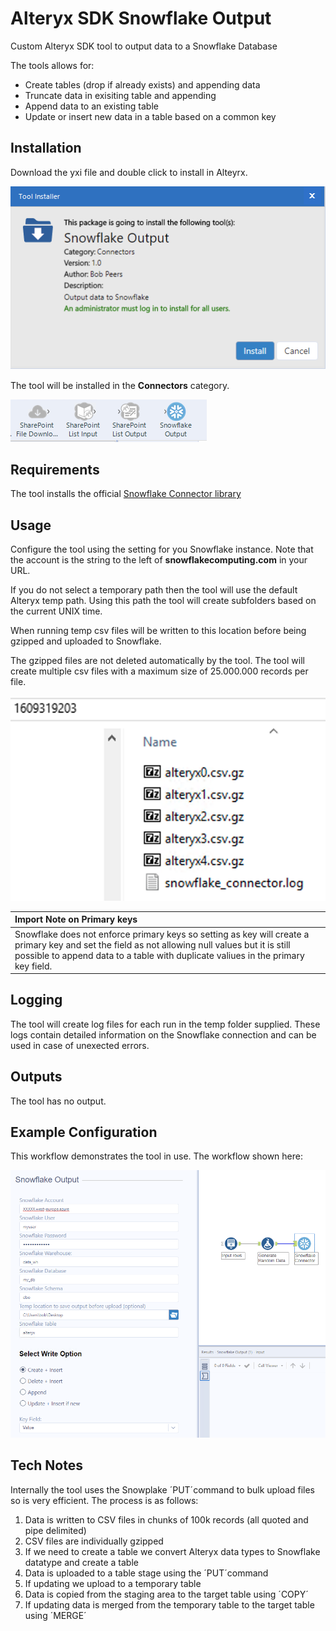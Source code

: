 # Alteryx SDK Snowflake Output
Custom Alteryx SDK tool to output data to a Snowflake Database

The tools allows for:

- Create tables (drop if already exists) and appending data
- Truncate data in exisiting table and appending
- Append data to an existing table
- Update or insert new data in a table based on a common key

## Installation
Download the yxi file and double click to install in Alteyrx. 

<img src="https://github.com/bobpeers/Alteryx_SDK_Snowflake_Output/blob/main/images/install.png" alt="Snowflake Install Dialog">

The tool will be installed in the __Connectors__ category.

<img src="https://github.com/bobpeers/Alteryx_SDK_Snowflake_Output/blob/main/images/toolbar.png" alt="Snowflake Install Toolbar">

## Requirements

The tool installs the official [Snowflake Connector library](https://docs.snowflake.com/en/user-guide/python-connector.html)

## Usage
Configure the tool using the setting for you Snowflake instance. Note that the account is the string to the left of __snowflakecomputing.com__ in your URL.

If you do not select a temporary path then the tool will use the default Alteryx temp path. Using this path the tool will create subfolders based on the current UNIX time.

When running temp csv files will be written to this location before being gzipped and uploaded to Snowflake.

The gzipped files are not deleted automatically by the tool. The tool will create multiple csv files with a maximum size of 25.000.000 records per file.

<img src="https://github.com/bobpeers/Alteryx_SDK_Snowflake_Output/blob/main/images/logging.png" alt="Snowflake Temop folder">

|Import Note on Primary keys|
|:---|
|Snowflake does not enforce primary keys so setting as key will create a primary key and set the field as not allowing null values but it is still possible to append data to a table with duplicate valiues in the primary key field.|

## Logging
The tool will create log files for each run in the temp folder supplied. These logs contain detailed information on the Snowflake connection and can be used in case of unexected errors.

## Outputs
The tool has no output.

## Example Configuration
This workflow demonstrates the tool in use. The workflow shown here:

<img src="https://github.com/bobpeers/Alteryx_SDK_Snowflake_Output/blob/main/images/configuration.png" width="1000" alt="Snowflake Workflow">

## Tech Notes
Internally the tool uses the Snowplake ´PUT´command to bulk upload files so is very efficient. The process is as follows:

1. Data is written to CSV files in chunks of 100k records (all quoted and pipe delimited)
2. CSV files are individually gzipped
3. If we need to create a table we convert Alteryx data types to Snowflake datatype and create a table
4. Data is uploaded to a table stage using the ´PUT´command
5. If updating we upload to a temporary table
6. Data is copied from the staging area to the target table using ´COPY´
7. If updating data is merged from the temporary table to the target table using ´MERGE´
